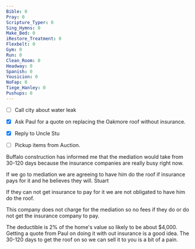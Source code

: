 ```yaml
---
Bible: 0
Pray: 0
Scripture_Typer: 0
Sing_Hymns: 0
Make_Bed: 0
iRestore_Treatment: 0
Flexbelt: 0
Gym: 0
Run: 0
Clean_Room: 0
Headway: 0
Spanish: 0
Yousicion: 0
NoFap: 0
Tiege_Hanley: 0
Pushups: 0
---
```


- [ ] Call city about water leak
- [x] Ask Paul for a quote on replacing the Oakmore roof without insurance.
- [x] Reply to Uncle Stu
- [ ] Pickup items from Auction.


Buffalo construction has informed me that the mediation would take from 30-120 days because the insurance companies are really busy right now.

If we go to mediation we are agreeing to have him do the roof if insurance pays for it and he believes they will.
Stuart

If they can not get insurance to pay for it we are not obligated to have him do the roof.

This company does not charge for the mediation so no fees if they do or do not get the insurance company to pay.

The deductible is 2% of the home's value so likely to be about $4,000. Getting a quote from Paul on doing it with out insurance is a good idea. The 30-120 days to get the roof on so we can sell it to you is a bit of a pain.